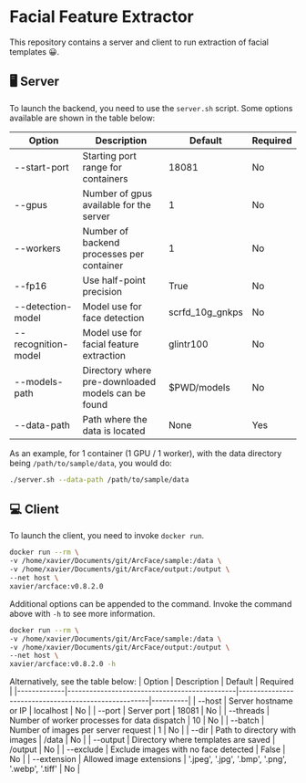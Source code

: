 # Facial Feature Extractor

This repository contains a server and client to run extraction of facial templates 😀.

## 🖥️ Server 

To launch the backend, you need to use the `server.sh` script. Some options available are shown in the table below: 

| Option              | Description                                        | Default         | Required |
|---------------------|----------------------------------------------------|-----------------|----------|
| --start-port        | Starting port range for containers                 | 18081           | No       |
| --gpus              | Number of gpus available for the server            | 1               | No       |
| --workers           | Number of backend processes per container          | 1               | No       |
| --fp16              | Use half-point precision                           | True            | No       |
| --detection-model   | Model use for face detection                       | scrfd_10g_gnkps | No       |
| --recognition-model | Model use for facial feature extraction            | glintr100       | No       |
| --models-path       | Directory where pre-downloaded models can be found | $PWD/models     | No       |
| --data-path         | Path where the data is located                     | None            | Yes      |

As an example, for 1 container (1 GPU / 1 worker), with the data directory being `/path/to/sample/data`, you would do:
```bash
./server.sh --data-path /path/to/sample/data
```

## 💻 Client

To launch the client, you need to invoke `docker run`. 

```bash
docker run --rm \
-v /home/xavier/Documents/git/ArcFace/sample:/data \
-v /home/xavier/Documents/git/ArcFace/output:/output \
--net host \
xavier/arcface:v0.8.2.0 
```

Additional options can be appended to the command. Invoke the command above with `-h` to see more information. 

```bash
docker run --rm \
-v /home/xavier/Documents/git/ArcFace/sample:/data \
-v /home/xavier/Documents/git/ArcFace/output:/output \
--net host \
xavier/arcface:v0.8.2.0 -h
```

Alternatively, see the table below:
| Option      | Description                                  | Default                                             | Required |
|-------------|----------------------------------------------|-----------------------------------------------------|----------|
| --host      | Server hostname or IP                        | localhost                                           | No       |
| --port      | Server port                                  | 18081                                               | No       |
| --threads   | Number of worker processes for data dispatch | 10                                                  | No       |
| --batch     | Number of images per server request          | 1                                                   | No       |
| --dir       | Path to directory with images                | /data                                               | No       |
| --output    | Directory where templates are saved          | /output                                             | No       |
| --exclude   | Exclude images with no face detected         | False                                               | No       |
| --extension | Allowed image extensions                     | '.jpeg',  '.jpg',  '.bmp', '.png', '.webp', '.tiff' | No       |